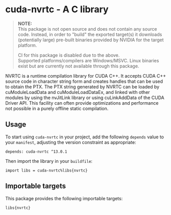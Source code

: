 # cuda-nvrtc - A C library

> **NOTE:**  
This package is not open source and does not contain any source code. Instead,
in order to "build" the exported target(s) it downloads (potentially large)
pre-built binaries provided by NVIDIA for the target platform.
>
> CI for this package is disabled due to the above.  
Supported platforms/compilers are Windows/MSVC. Linux binaries exist but are
currently not available through this package.

NVRTC is a runtime compilation library for CUDA C++. It accepts CUDA C++
source code in character string form and creates handles that can be used
to obtain the PTX. The PTX string generated by NVRTC can be loaded by
cuModuleLoadData and cuModuleLoadDataEx, and linked with other modules by
using the nvJitLink library or using cuLinkAddData of the CUDA Driver API.
This facility can often provide optimizations and performance not possible
in a purely offline static compilation.

## Usage

To start using `cuda-nvrtc` in your project, add the following `depends`
value to your `manifest`, adjusting the version constraint as appropriate:

```
depends: cuda-nvrtc ^13.0.1
```

Then import the library in your `buildfile`:

```
import libs = cuda-nvrtc%libs{nvrtc}
```


## Importable targets

This package provides the following importable targets:

```
libs{nvrtc}
```
